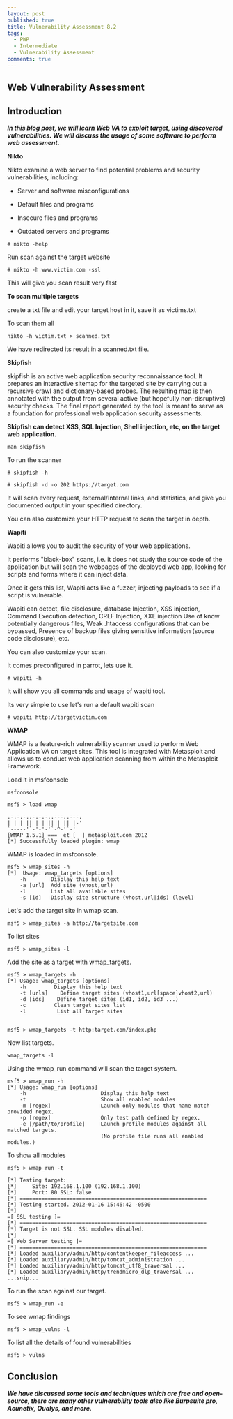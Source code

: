 ```yaml
---
layout: post
published: true
title: Vulnerability Assessment 8.2
tags:
  - PWP
  - Intermediate
  - Vulnerability Assessment
comments: true
---
```

## Web Vulnerability Assessment



## Introduction 

_**In this blog post, we will learn Web VA to exploit target, using discovered vulnerabilities. We will discuss the usage of some software to perform web assessment.**_



**Nikto**


Nikto examine a web server to find potential problems and security vulnerabilities, including:

* Server and software misconfigurations

* Default files and programs

* Insecure files and programs

* Outdated servers and programs



```
# nikto -help
```

Run scan against the target website

```
# nikto -h www.victim.com -ssl
```
This will give you scan result very fast

**To scan multiple targets**

create a txt file and edit your target host in it, save it as victims.txt

To scan them all

```
nikto -h victim.txt > scanned.txt
```
We have redirected its result in a scanned.txt file.


**Skipfish**

skipfish is an active web application security reconnaissance tool. It prepares an interactive sitemap for the targeted site by carrying out a recursive crawl and dictionary-based probes.  The resulting map is then annotated with the output from several active (but hopefully non-disruptive) security checks.  The final report generated by the tool is meant to serve as a foundation for professional web application security assessments.


**Skipfish can detect XSS, SQL Injection, Shell injection, etc, on the target web application.**

```
man skipfish
```

To run the scanner

```
# skipfish -h
```

```
# skipfish -d -o 202 https://target.com
```

It will scan every request, external/Internal links, and statistics, and give you documented output in your specified directory.

You can also customize your HTTP request to scan the target in depth.



**Wapiti**


Wapiti allows you to audit the security of your web applications.

It performs  "black-box" scans, i.e. it does not study the source code of the application but will scan the webpages of the deployed web app, looking for scripts and forms where it can inject data.

Once it gets this list, Wapiti acts like a fuzzer, injecting payloads to see if a script is vulnerable.


Wapiti can detect, file disclosure, database Injection, XSS injection, Command Execution detection, CRLF Injection, XXE injection
Use of know potentially dangerous files, Weak .htaccess configurations that can be bypassed, Presence of backup files giving sensitive information (source code disclosure), etc.

You can also customize your scan.


It comes preconfigured in parrot, lets use it.



```
# wapiti -h
```

It will show you all commands and usage of wapiti tool.


Its very simple to use let's run a default wapiti scan

```
# wapiti http://targetvictim.com
```

**WMAP**

WMAP is a feature-rich vulnerability scanner used to perform Web Application VA on target sites.
This tool is integrated with Metasploit and allows us to conduct web application scanning from within the Metasploit Framework.

Load it in msfconsole

```
msfconsole
```
```
msf5 > load wmap

.-.-.-..-.-.-..---..---.
| | | || | | || | || |-'
`-----'`-'-'-'`-^-'`-'
[WMAP 1.5.1] ===  et [  ] metasploit.com 2012
[*] Successfully loaded plugin: wmap
```


WMAP is loaded in msfconsole.

```
msf5 > wmap_sites -h
[*]  Usage: wmap_targets [options]
    -h        Display this help text
    -a [url]  Add site (vhost,url)
    -l        List all available sites
    -s [id]   Display site structure (vhost,url|ids) (level)
```

Let's add the target site in wmap scan.

```
msf5 > wmap_sites -a http://targetsite.com
```
To list sites

```
msf5 > wmap_sites -l
```

Add the site as a target with wmap_targets.

```
msf5 > wmap_targets -h
[*] Usage: wmap_targets [options]
    -h         Display this help text
    -t [urls]    Define target sites (vhost1,url[space]vhost2,url) 
    -d [ids]    Define target sites (id1, id2, id3 ...)
    -c         Clean target sites list
    -l          List all target sites


msf5 > wmap_targets -t http:target.com/index.php
```
Now list targets.

```
wmap_targets -l
```
Using the wmap_run command will scan the target system.

```
msf5 > wmap_run -h
[*] Usage: wmap_run [options]
    -h                        Display this help text
    -t                        Show all enabled modules
    -m [regex]                Launch only modules that name match provided regex.
    -p [regex]                Only test path defined by regex.
    -e [/path/to/profile]     Launch profile modules against all matched targets.
                              (No profile file runs all enabled modules.)
```

To show all modules

```
msf5 > wmap_run -t

[*] Testing target:
[*]     Site: 192.168.1.100 (192.168.1.100)
[*]     Port: 80 SSL: false
[*] ============================================================
[*] Testing started. 2012-01-16 15:46:42 -0500
[*] 
=[ SSL testing ]=
[*] ============================================================
[*] Target is not SSL. SSL modules disabled.
[*] 
=[ Web Server testing ]=
[*] ============================================================
[*] Loaded auxiliary/admin/http/contentkeeper_fileaccess ...
[*] Loaded auxiliary/admin/http/tomcat_administration ...
[*] Loaded auxiliary/admin/http/tomcat_utf8_traversal ...
[*] Loaded auxiliary/admin/http/trendmicro_dlp_traversal ...
...snip...
```

To run the scan against our target.

```
msf5 > wmap_run -e
```

To see wmap findings

```
msf5 > wmap_vulns -l
```

To list all the details of found vulnerabilities

```
msf5 > vulns
```



## Conclusion

_**We have discussed some tools and techniques which are free and open-source, there are many other vulnerability tools also like
Burpsuite pro, Acunetix, Qualys, and more.**_


































































































































 































